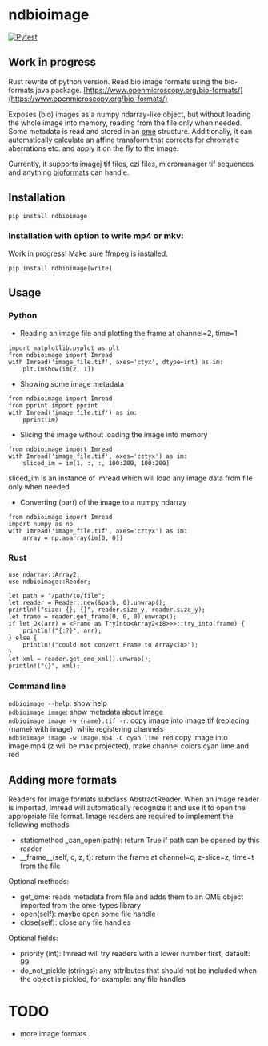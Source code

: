 # ndbioimage
[![Pytest](https://github.com/wimpomp/ndbioimage/actions/workflows/pytest.yml/badge.svg)](https://github.com/wimpomp/ndbioimage/actions/workflows/pytest.yml)

## Work in progress
Rust rewrite of python version. Read bio image formats using the bio-formats java package.
[https://www.openmicroscopy.org/bio-formats/](https://www.openmicroscopy.org/bio-formats/)

Exposes (bio) images as a numpy ndarray-like object, but without loading the whole
image into memory, reading from the file only when needed. Some metadata is read
and stored in an [ome](https://genomebiology.biomedcentral.com/articles/10.1186/gb-2005-6-5-r47) structure.
Additionally, it can automatically calculate an affine transform that corrects for chromatic aberrations etc. and apply
it on the fly to the image.

Currently, it supports imagej tif files, czi files, micromanager tif sequences and anything
[bioformats](https://www.openmicroscopy.org/bio-formats/) can handle.

## Installation

```
pip install ndbioimage
```

### Installation with option to write mp4 or mkv:
Work in progress! Make sure ffmpeg is installed.

```
pip install ndbioimage[write]
```

## Usage
### Python

- Reading an image file and plotting the frame at channel=2, time=1

```
import matplotlib.pyplot as plt
from ndbioimage import Imread
with Imread('image_file.tif', axes='ctyx', dtype=int) as im:
    plt.imshow(im[2, 1])
```        

- Showing some image metadata

```
from ndbioimage import Imread
from pprint import pprint
with Imread('image_file.tif') as im:
    pprint(im)
```

- Slicing the image without loading the image into memory

```
from ndbioimage import Imread
with Imread('image_file.tif', axes='cztyx') as im:
    sliced_im = im[1, :, :, 100:200, 100:200]
```

sliced_im is an instance of Imread which will load any image data from file only when needed


- Converting (part) of the image to a numpy ndarray

```
from ndbioimage import Imread
import numpy as np
with Imread('image_file.tif', axes='cztyx') as im:
    array = np.asarray(im[0, 0])
```

### Rust
```
use ndarray::Array2;
use ndbioimage::Reader;

let path = "/path/to/file";
let reader = Reader::new(&path, 0).unwrap();
println!("size: {}, {}", reader.size_y, reader.size_y);
let frame = reader.get_frame(0, 0, 0).unwrap();
if let Ok(arr) = <Frame as TryInto<Array2<i8>>>::try_into(frame) {
    println!("{:?}", arr);
} else {
    println!("could not convert Frame to Array<i8>");
}
let xml = reader.get_ome_xml().unwrap();
println!("{}", xml);
```

### Command line
```ndbioimage --help```: show help  
```ndbioimage image```: show metadata about image  
```ndbioimage image -w {name}.tif -r```: copy image into image.tif (replacing {name} with image), while registering channels  
```ndbioimage image -w image.mp4 -C cyan lime red``` copy image into image.mp4 (z will be max projected), make channel colors cyan lime and red

## Adding more formats
Readers for image formats subclass AbstractReader. When an image reader is imported, Imread will
automatically recognize it and use it to open the appropriate file format. Image readers
are required to implement the following methods:

- staticmethod _can_open(path): return True if path can be opened by this reader
- \_\_frame__(self, c, z, t): return the frame at channel=c, z-slice=z, time=t from the file

Optional methods:
- get_ome: reads metadata from file and adds them to an OME object imported
  from the ome-types library
- open(self): maybe open some file handle
- close(self): close any file handles

Optional fields:
- priority (int): Imread will try readers with a lower number first, default: 99
- do_not_pickle (strings): any attributes that should not be included when the object is pickled,
  for example: any file handles

# TODO
- more image formats
